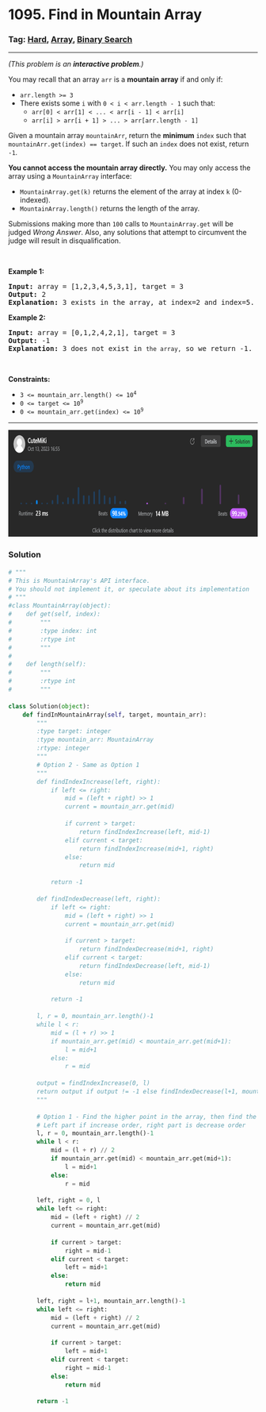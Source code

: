 # 1095. Find in Mountain Array
### Tag: [Hard](https://github.com/TheOnlyMiki/LeetCode-For-Fun/tree/main#hard-level), [Array](https://github.com/TheOnlyMiki/LeetCode-For-Fun/tree/main#array), [Binary Search](https://github.com/TheOnlyMiki/LeetCode-For-Fun/tree/main#binary-search)
---
<div class="px-5 pt-4"><div class="flex"></div><div class="xFUwe" data-track-load="description_content"><p><em>(This problem is an <strong>interactive problem</strong>.)</em></p>

<p>You may recall that an array <code>arr</code> is a <strong>mountain array</strong> if and only if:</p>

<ul>
	<li><code>arr.length &gt;= 3</code></li>
	<li>There exists some <code>i</code> with <code>0 &lt; i &lt; arr.length - 1</code> such that:
	<ul>
		<li><code>arr[0] &lt; arr[1] &lt; ... &lt; arr[i - 1] &lt; arr[i]</code></li>
		<li><code>arr[i] &gt; arr[i + 1] &gt; ... &gt; arr[arr.length - 1]</code></li>
	</ul>
	</li>
</ul>

<p>Given a mountain array <code>mountainArr</code>, return the <strong>minimum</strong> <code>index</code> such that <code>mountainArr.get(index) == target</code>. If such an <code>index</code> does not exist, return <code>-1</code>.</p>

<p><strong>You cannot access the mountain array directly.</strong> You may only access the array using a <code>MountainArray</code> interface:</p>

<ul>
	<li><code>MountainArray.get(k)</code> returns the element of the array at index <code>k</code> (0-indexed).</li>
	<li><code>MountainArray.length()</code> returns the length of the array.</li>
</ul>

<p>Submissions making more than <code>100</code> calls to <code>MountainArray.get</code> will be judged <em>Wrong Answer</em>. Also, any solutions that attempt to circumvent the judge will result in disqualification.</p>

<p>&nbsp;</p>
<p><strong class="example">Example 1:</strong></p>

<pre><strong>Input:</strong> array = [1,2,3,4,5,3,1], target = 3
<strong>Output:</strong> 2
<strong>Explanation:</strong> 3 exists in the array, at index=2 and index=5. Return the minimum index, which is 2.</pre>

<p><strong class="example">Example 2:</strong></p>

<pre><strong>Input:</strong> array = [0,1,2,4,2,1], target = 3
<strong>Output:</strong> -1
<strong>Explanation:</strong> 3 does not exist in <code>the array,</code> so we return -1.
</pre>

<p>&nbsp;</p>
<p><strong>Constraints:</strong></p>

<ul>
	<li><code>3 &lt;= mountain_arr.length() &lt;= 10<sup>4</sup></code></li>
	<li><code>0 &lt;= target &lt;= 10<sup>9</sup></code></li>
	<li><code>0 &lt;= mountain_arr.get(index) &lt;= 10<sup>9</sup></code></li>
</ul>
</div></div>

---
<img src="Submit.png" width="700" height="215" />

### Solution

```python
# """
# This is MountainArray's API interface.
# You should not implement it, or speculate about its implementation
# """
#class MountainArray(object):
#    def get(self, index):
#        """
#        :type index: int
#        :rtype int
#        """
#
#    def length(self):
#        """
#        :rtype int
#        """

class Solution(object):
    def findInMountainArray(self, target, mountain_arr):
        """
        :type target: integer
        :type mountain_arr: MountainArray
        :rtype: integer
        """
        # Option 2 - Same as Option 1
        """
        def findIndexIncrease(left, right):
            if left <= right:
                mid = (left + right) >> 1
                current = mountain_arr.get(mid)

                if current > target:
                    return findIndexIncrease(left, mid-1)
                elif current < target:
                    return findIndexIncrease(mid+1, right)
                else:
                    return mid

            return -1

        def findIndexDecrease(left, right):
            if left <= right:
                mid = (left + right) >> 1
                current = mountain_arr.get(mid)

                if current > target:
                    return findIndexDecrease(mid+1, right)
                elif current < target:
                    return findIndexDecrease(left, mid-1)
                else:
                    return mid

            return -1

        l, r = 0, mountain_arr.length()-1
        while l < r:
            mid = (l + r) >> 1
            if mountain_arr.get(mid) < mountain_arr.get(mid+1):
                l = mid+1
            else:
                r = mid

        output = findIndexIncrease(0, l)
        return output if output != -1 else findIndexDecrease(l+1, mountain_arr.length()-1)
        """

        # Option 1 - Find the higher point in the array, then find the index from two part
        # Left part if increase order, right part is decrease order
        l, r = 0, mountain_arr.length()-1
        while l < r:
            mid = (l + r) // 2
            if mountain_arr.get(mid) < mountain_arr.get(mid+1):
                l = mid+1
            else:
                r = mid

        left, right = 0, l
        while left <= right:
            mid = (left + right) // 2
            current = mountain_arr.get(mid)

            if current > target:
                right = mid-1
            elif current < target:
                left = mid+1
            else:
                return mid

        left, right = l+1, mountain_arr.length()-1
        while left <= right:
            mid = (left + right) // 2
            current = mountain_arr.get(mid)

            if current > target:
                left = mid+1
            elif current < target:
                right = mid-1
            else:
                return mid

        return -1
```
